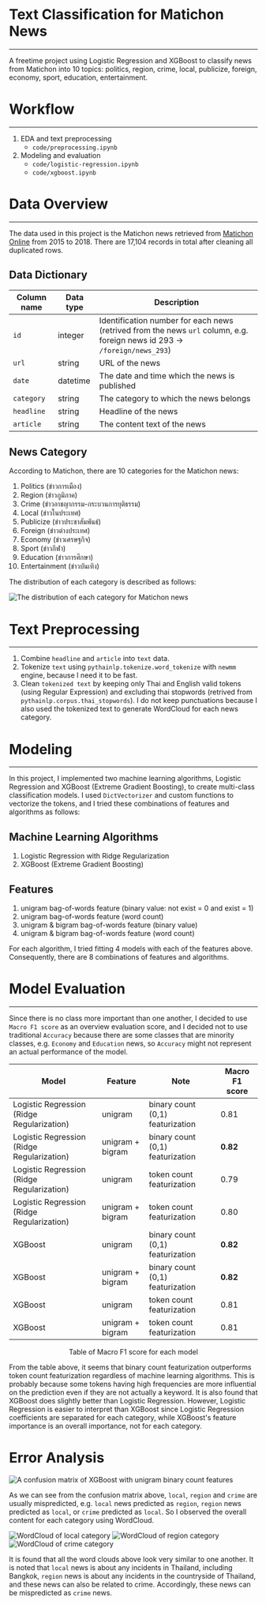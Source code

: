 # Text Classification for Matichon News

---

A freetime project using Logistic Regression and XGBoost to classify news from Matichon into 10 topics: politics, region, crime, local, publicize, foreign, economy, sport, education, entertainment.

# Workflow

---

1. EDA and text preprocessing 
   * `code/preprocessing.ipynb`
2. Modeling and evaluation
   * `code/logistic-regression.ipynb`
   * `code/xgboost.ipynb` 

# Data Overview

---

The data used in this project is the Matichon news retrieved from [Matichon Online](https://www.matichon.co.th/) from 2015 to 2018. There are 17,104 records in total after cleaning all duplicated rows.

## Data Dictionary

| Column name | Data type | Description                                                                                                                |
| ----------- | --------- | -------------------------------------------------------------------------------------------------------------------------- |
| `id`        | integer   | Identification number for each news (retrived from the news `url` column, e.g. foreign news id 293 -> `/foreign/news_293`) |
| `url`       | string    | URL of the news                                                                                                            |
| `date`      | datetime  | The date and time which the news is published                                                                              |
| `category`  | string    | The category to which the news belongs                                                                                     |
| `headline`  | string    | Headline of the news                                                                                                       |
| `article`   | string    | The content text of the news                                                                                               |

## News Category

According to Matichon, there are 10 categories for the Matichon news:

1. Politics (ข่าวการเมือง)
2. Region (ข่าวภูมิภาค)
3. Crime (ข่าวอาชญากรรม-กระบวนการยุติธรรม)
4. Local (ข่าวในประเทศ)
5. Publicize (ข่าวประชาสัมพันธ์)
6. Foreign (ข่าวต่างประเทศ)
7. Economy (ข่าวเศรษฐกิจ)
8. Sport (ข่าวกีฬา)
9. Education (ข่าวการศึกษา)
10. Entertainment (ข่าวบันเทิง)

The distribution of each category is described as follows:

![The distribution of each category for Matichon news](./figure/category_distribution.png)

# Text Preprocessing

---

1. Combine `headline` and `article` into `text` data.
2. Tokenize `text` using `pythainlp.tokenize.word_tokenize` with `newmm` engine, because I need it to be fast.
3. Clean `tokenized text` by keeping only Thai and English valid tokens (using Regular Expression) and excluding thai stopwords (retrived from `pythainlp.corpus.thai_stopwords`). I do not keep punctuations because I also used the tokenized text to generate WordCloud for each news category.

# Modeling

---

In this project, I implemented two machine learning algorithms, Logistic Regression and XGBoost (Extreme Gradient Boosting), to create multi-class classification models. I used `DictVectorizer` and custom functions to vectorize the tokens, and I tried these combinations of features and algorithms as follows:

## Machine Learning Algorithms

1. Logistic Regression with Ridge Regularization
2. XGBoost (Extreme Gradient Boosting)

## Features

1. unigram bag-of-words feature (binary value: not exist = 0 and exist = 1)
2. unigram bag-of-words feature (word count)
3. unigram & bigram bag-of-words feature (binary value)
4. unigram & bigram bag-of-words feature (word count)

For each algorithm, I tried fitting 4 models with each of the features above. Consequently, there are 8 combinations of features and algorithms.

# Model Evaluation

---

Since there is no class more important than one another, I decided to use `Macro F1 score` as an overview evaluation score, and I decided not to use traditional `Accuracy` because there are some classes that are minority classes, e.g. `Economy` and `Education` news, so `Accuracy` might not represent an actual performance of the model.

| Model                                        | Feature            | Note                             | Macro F1 score   |
| -------------------------------------------- | ------------------ | -------------------------------- | ---------------- |
| Logistic Regression (Ridge Regularization)   | unigram            | binary count (0,1) featurization | 0.81             |
| Logistic Regression (Ridge Regularization)   | unigram + bigram   | binary count (0,1) featurization | **0.82**         |
| Logistic Regression (Ridge Regularization)   | unigram            | token count featurization        | 0.79             |
| Logistic Regression (Ridge Regularization)   | unigram + bigram   | token count featurization        | 0.80             |
| XGBoost                                      | unigram            | binary count (0,1) featurization | **0.82**         |
| XGBoost                                      | unigram + bigram   | binary count (0,1) featurization | **0.82**         |
| XGBoost                                      | unigram            | token count featurization        | 0.81             |
| XGBoost                                      | unigram + bigram   | token count featurization        | 0.81             |

<center>Table of Macro F1 score for each model</center>

From the table above, it seems that binary count featurization outperforms token count featurization regardless of machine learning algorithms. This is probably because some tokens having high frequencies are more influential on the prediction even if they are not actually a keyword. It is also found that XGBoost does slightly better than Logistic Regression. However, Logistic Regression is easier to interpret than XGBoost since Logistic Regression coefficients are separated for each category, while XGBoost's feature importance is an overall importance, not for each category.

# Error Analysis

![A confusion matrix of XGBoost with unigram binary count features](./figure/confusion-matrix/xgboost-unigram-binary.png)

As we can see from the confusion matrix above, `local`, `region` and `crime` are usually mispredicted, e.g. `local` news predicted as `region`, `region` news predicted as `local`, or `crime` predicted as `local`. So I observed the overall content for each category using WordCloud.

![WordCloud of local category](./figure/wordclouds/local-wordcloud.png)
![WordCloud of region category](./figure/wordclouds/region-wordcloud.png)
![WordCloud of crime category](./figure/wordclouds/crime-wordcloud.png)

It is found that all the word clouds above look very similar to one another. It is noted that `local` news is about any incidents in Thailand, including Bangkok, `region` news is about any incidents in the countryside of Thailand, and these news can also be related to crime. Accordingly, these news can be mispredicted as `crime` news.